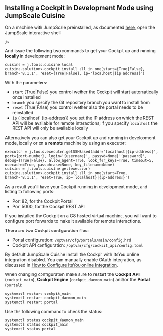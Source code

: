 ## Installing a Cockpit in Development Mode using JumpScale Cuisine

On a machine with JumpScale preinstalled, as documented [here](https://gig.gitbooks.io/jumpscale-core8/content/Installation/JSDevelopment.html), open the JumpScale interactive shell:

```
js
```

And issue the following two commands to get your Cockpit up and running **locally** in development mode:

```
cuisine = j.tools.cuisine.local
cuisine.solutions.cockpit.install_all_in_one(start={True|False}, branch='8.1.1', reset={True|False}, ip='localhost|{ip-address}')
```

With the parameters:

- `start` (True|False) you control wether the Cockpit will start automatically once installed
- `branch` you specify the Git repository branch you want to install from
- `reset` (True|False) you control wether also the portal needs to be reinstalled
- `ip` ('localhost'|{ip-address}) you set the IP address on which the REST API will be available for remote interactions; if you specify `localhost` the REST API will only be available locally


Alternatively you can also get your Cockpit up and running in development mode, locally or on a **remote** machine by using an executor:

```
executor = j.tools.executor.getSSHBased(addr='localhost|{ip-address}', port={port-number}, login='{username}', passwd=None|'{password}', debug={True|False}, allow_agent=True, look_for_keys=True, timeout=5, usecache=True, passphrase=None, key_filename=None)
cuisine = j.tools.cuisine.get(executor)
cuisine.solutions.cockpit.install_all_in_one(start=True, branch='8.1.1', reset=True, ip='localhost}|{ip-address}')
```

As a result you'll have your Cockpit running in development mode, and listing to following ports:

- Port 82, for the Cockpit Portal
- Port 5000, for the Cockpit REST API

If you installed the Cockpit on a G8 hosted virtual machine, you will want to configure port forwards to make it available for remote interactions.

There are two Cockpit configuration files:

- Portal configuration: `/optvar/cfg/portals/main/config.hrd`
- Cockpit API configuration: `/optvar/cfg/cockpit_api/config.toml`

By default JumpScale Cuisine install the Cockpit with ItsYou.online integration disabled. You can manually enable OAuth integration, as discussed in [How to Configure ItsYou.online Integration](../prep/Itsyou.online/configuration.md).

When changing configuration make sure to restart the **Cockpit API** (`cockpit_main`), **Cockpit Engine** (`cockpit_daemon_main`) and/or the **Portal** (`portal`):

```
systemctl restart cockpit_main
systemctl restart cockpit_daemon_main
systemctl restart portal
```


Use the following command to check the status:

```
systemctl status cockpit_daemon_main
systemctl status cockpit_main
systemctl status portal
``` 
